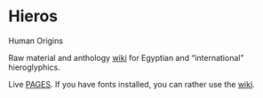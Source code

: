 # Hieros

Human Origins

Raw material and anthology [wiki](https://github.com/pannous/hieros/wiki) for Egyptian and “international” hieroglyphics.
 
 Live [PAGES](https://pannous.github.io/hieros/Home.md). If you have fonts installed, you can rather use the [wiki](https://github.com/pannous/hieros/wiki).

